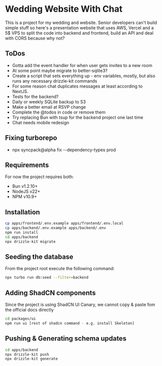 # Wedding Website With Chat

This is a project for my wedding and website. Senior developers can't build simple stuff so here's a presentation website that uses AWS, Vercel and a 5$ VPS to split the code into backend and frontend, build an API and deal with CORS because why not?

## ToDos

- Gotta add the event handler for when user gets invites to a new room
- At some point maybe migrate to better-sqlite3?
- Create a script that sets everything up - env variables, mostly, but also runs any necessary drizzle-kit commands
- For some reason chat duplicates messages at least according to NextJS.
- Tests for the backend?
- Daily or weekly SQLite backup to S3
- Make a better email at RSVP change
- Complete the @todos in code or remove them
- Try replacing Bun with tsup for the backend project one last time
- Chat needs mobile redesign

## Fixing turborepo

- npx syncpack@alpha fix --dependency-types prod

## Requirements

For now the project requires both:

- Bun v1.2.10+
- NodeJS v22+
- NPM v10.9+

## Installation

```bash
cp apps/frontend/.env.example apps/frontend/.env.local
cp apps/backend/.env.example apps/backend/.env
npm run install
cd apps/backend
npx drizzle-kit migrate
```

## Seeding the database

From the project root execute the following command:

```bash
npx turbo run db:seed --filter=backend
```

## Adding ShadCN components

Since the project is using ShadCN UI Canary, we cannot copy & paste fom the official docs directly

```bash
cd packages/ui
npm run ui [rest of shadcn command - e.g. install Skeleton]
```

## Pushing & Generating schema updates

```bash
cd apps/backend
npx drizzle-kit push
npx drizzle-kit generate
```
